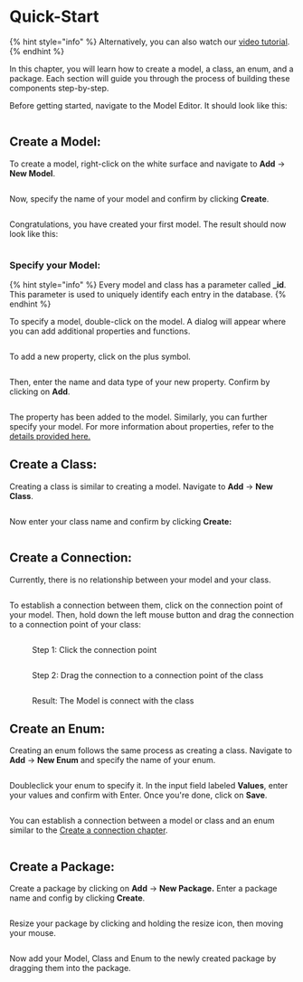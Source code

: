 # Quick-Start

{% hint style="info" %}
Alternatively, you can also watch our [video tutorial](https://www.youtube.com/watch?v=DO3IQ9kLYxw\&list=PL\_KLQBBjBxQaxzPsSb6UckLbwmTkG27Fm\&index=2).
{% endhint %}

In this chapter, you will learn how to create a model, a class, an enum, and a package. Each section will guide you through the process of building these components step-by-step.

Before getting started, navigate to the Model Editor. It should look like this:

<figure><img src="../.gitbook/assets/Modeleditor2.png" alt=""><figcaption></figcaption></figure>

## Create a Model:

To create a model, right-click on the white surface and navigate to **Add** -> **New Model**.

<figure><img src="../.gitbook/assets/image (14).png" alt=""><figcaption></figcaption></figure>

Now, specify the name of your model and confirm by clicking **Create**.

<figure><img src="../.gitbook/assets/image (1) (1) (1) (1) (1).png" alt=""><figcaption></figcaption></figure>

Congratulations, you have created your first model. The result should now look like this:

<figure><img src="../.gitbook/assets/image (13) (1).png" alt=""><figcaption></figcaption></figure>



### Specify your Model:

{% hint style="info" %}
Every model and class has a parameter called **\_id**. This parameter is used to uniquely identify each entry in the database.
{% endhint %}

To specify a model, double-click on the model. A dialog will appear where you can add additional properties and functions.

<figure><img src="../.gitbook/assets/image (9).png" alt=""><figcaption></figcaption></figure>

To add a new property, click on the plus symbol.

<figure><img src="../.gitbook/assets/image (12).png" alt=""><figcaption></figcaption></figure>

Then, enter the name and data type of your new property. Confirm by clicking on **Add**.

<figure><img src="../.gitbook/assets/image (13).png" alt=""><figcaption></figcaption></figure>

The property has been added to the model. Similarly, you can further specify your model. For more information about properties, refer to the [details provided here.](model/properties.md)

## Create a Class:

Creating a class is similar to creating a model. Navigate to **Add** -> **New Class**.

<figure><img src="../.gitbook/assets/image (14) (1).png" alt=""><figcaption></figcaption></figure>



Now enter your class name and confirm by clicking **Create:**

<figure><img src="../.gitbook/assets/image (15).png" alt=""><figcaption></figcaption></figure>

## Create a Connection:

Currently, there is no relationship between your model and your class.&#x20;

<figure><img src="../.gitbook/assets/image (2) (1) (1) (1).png" alt=""><figcaption></figcaption></figure>

To establish a connection between them, click on the connection point of your model. Then, hold down the left mouse button and drag the connection to a connection point of your class:

<figure><img src="../.gitbook/assets/image (3) (1) (1).png" alt=""><figcaption><p>Step 1: Click the connection point</p></figcaption></figure>

<figure><img src="../.gitbook/assets/image (4) (1).png" alt=""><figcaption><p>Step 2: Drag the connection to a connection point of the class</p></figcaption></figure>

<figure><img src="../.gitbook/assets/image (5) (1).png" alt=""><figcaption><p>Result: The Model is connect with the class</p></figcaption></figure>

## Create an Enum:

Creating an enum follows the same process as creating a class. Navigate to **Add** -> **New Enum** and specify the name of your enum.

<figure><img src="../.gitbook/assets/image (6) (1).png" alt=""><figcaption></figcaption></figure>

Doubleclick your enum to specify it. In the input field labeled **Values**, enter your values and confirm with Enter. Once you're done, click on **Save**.

<figure><img src="../.gitbook/assets/image (7).png" alt=""><figcaption></figcaption></figure>

You can establish a connection between a model or class and an enum similar to the [Create a connection chapter](quick-start.md#create-a-connection).

<figure><img src="../.gitbook/assets/image (20).png" alt=""><figcaption></figcaption></figure>



## Create a Package:

Create a package by clicking on **Add** -> **New Package.** Enter a package name and config by clicking **Create**.

<figure><img src="../.gitbook/assets/image (21).png" alt=""><figcaption></figcaption></figure>

Resize your package by clicking and holding the resize icon, then moving your mouse.

<figure><img src="../.gitbook/assets/image (22).png" alt=""><figcaption></figcaption></figure>

Now add your Model, Class and Enum to the newly created package by dragging them into the package.

<figure><img src="../.gitbook/assets/image (23).png" alt=""><figcaption></figcaption></figure>



